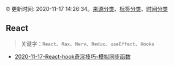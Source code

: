 :alarm_clock: 更新时间: 2020-11-17 14:26:34。[来源分类](../README.md)、[标签分类](../TAGS.md)、[时间分类](../TIMELINE.md)

## React


> 关键字：`React`、`Rax`、`Nerv`、`Redux`、`useEffect`、`Hooks`



- [2020-11-17-React-hook奇淫技巧-模拟同步函数](https://juejin.im/post/6896055585662795783) 